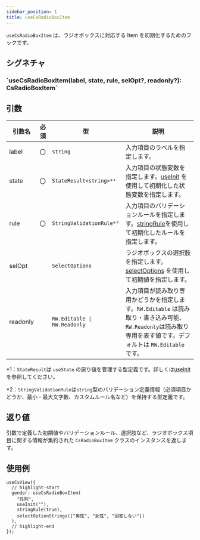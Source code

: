 ```yaml
---
sidebar_position: 1
title: useCsRadioBoxItem
---
```


`useCsRadioBoxItem` は、ラジオボックスに対応する Item を初期化するためのフックです。

## シグネチャ

<h3>`useCsRadioBoxItem(label, state, rule, selOpt?, readonly?): CsRadioBoxItem`</h3>

## 引数

| 引数名   | 必須 | 型                           | 説明                                                                                                                                                              |
| -------- | ---- | ---------------------------- | ----------------------------------------------------------------------------------------------------------------------------------------------------------------- |
| label    | 〇   | `string`                     | 入力項目のラベルを指定します。                                                                                                                                    |
| state    | 〇   | `StateResult<string>*¹`      | 入力項目の状態変数を指定します。[useInit](../helper-function/useInit.md) を使用して初期化した状態変数を指定します。                                               |
| rule     | 〇   | `StringValidationRule*²`     | 入力項目のバリデーションルールを指定します。[stringRule](../helper-function/stringRule.md)を使用して初期化したルールを指定します。                                |
| selOpt   |      | `SelectOptions`              | ラジオボックスの選択肢を指定します。[selectOptions](../helper-function/selectOptions.md) を使用して初期値を指定します。                                                                                                                              |
| readonly |      | `RW.Editable \| RW.Readonly` | 入力項目が読み取り専用かどうかを指定します。`RW.Editable` は読み取り・書き込み可能、`RW.Readonly`は読み取り専用を表す値です。デフォルトは `RW.Editable` です。 　 |

\*1：`StateResult`は `useState` の戻り値を管理する型定義です。詳しくは[useInit](../helper-function/useInit.md)を参照してください。

\*2：`StringValidationRule`は`string`型のバリデーション定義情報（必須項目かどうか、最小・最大文字数、カスタムルール名など）を保持する型定義です。

## 返り値

引数で定義した初期値やバリデーションルール、選択肢など、ラジオボックス項目に関する情報が集約された `CsRadioBoxItem` クラスのインスタンスを返します。

## 使用例

```tsx
useCsView({
  // highlight-start
  gender: useCsRadioBoxItem(
    "性別",
    useInit(""),
    stringRule(true),
    selectOptionStrings(["男性", "女性", "回答しない"])
  ),
  // highlight-end
});
```
